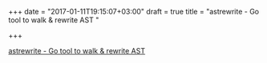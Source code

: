 +++
date = "2017-01-11T19:15:07+03:00"
draft = true
title = "astrewrite - Go tool to walk &amp; rewrite AST "

+++

<p><a href="https://t.co/SGWL2vm5KI">astrewrite - Go tool to walk &amp; rewrite AST </a></p>
